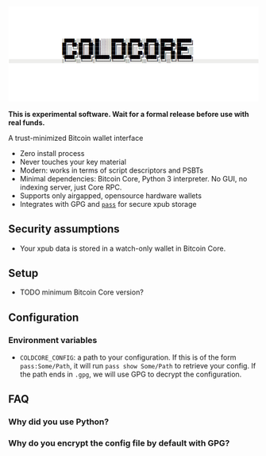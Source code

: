 ![coldcore](docs/img/logo.png)


**This is experimental software. Wait for a formal release before use with real
funds.**

A trust-minimized Bitcoin wallet interface

- Zero install process
- Never touches your key material
- Modern: works in terms of script descriptors and PSBTs
- Minimal dependencies: Bitcoin Core, Python 3 interpreter. No GUI, no indexing server,
  just Core RPC.
- Supports only airgapped, opensource hardware wallets
- Integrates with GPG and [`pass`](https://www.passwordstore.org/) for secure xpub storage


## Security assumptions

- Your xpub data is stored in a watch-only wallet in Bitcoin Core.

## Setup

- TODO minimum Bitcoin Core version?

## Configuration

### Environment variables

- `COLDCORE_CONFIG`: a path to your configuration. If this is of the form
  `pass:Some/Path`, it will run `pass show Some/Path` to retrieve your config. If
  the path ends in `.gpg`, we will use GPG to decrypt the configuration.


## FAQ

### Why did you use Python?

### Why do you encrypt the config file by default with GPG?
